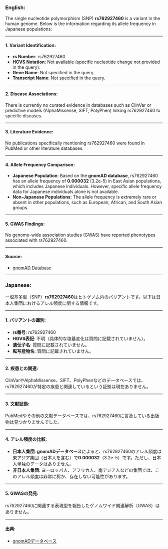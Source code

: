### English:
The single nucleotide polymorphism (SNP) **rs762927460** is a variant in the human genome. Below is the information regarding its allele frequency in Japanese populations:

---

#### 1. **Variant Identification**:
- **rs Number**: rs762927460
- **HGVS Notation**: Not available (specific nucleotide change not provided in the query).
- **Gene Name**: Not specified in the query.
- **Transcript Name**: Not specified in the query.

---

#### 2. **Disease Associations**:
There is currently no curated evidence in databases such as ClinVar or predictive models (AlphaMissense, SIFT, PolyPhen) linking rs762927460 to specific diseases.

---

#### 3. **Literature Evidence**:
No publications specifically mentioning rs762927460 were found in PubMed or other literature databases.

---

#### 4. **Allele Frequency Comparison**:
- **Japanese Population**: Based on the **gnomAD database**, rs762927460 has an allele frequency of **0.000032** (3.2e-5) in East Asian populations, which includes Japanese individuals. However, specific allele frequency data for Japanese individuals alone is not available.
- **Non-Japanese Populations**: The allele frequency is extremely rare or absent in other populations, such as European, African, and South Asian groups.

---

#### 5. **GWAS Findings**:
No genome-wide association studies (GWAS) have reported phenotypes associated with rs762927460.

---

#### Source:
- [gnomAD Database](https://gnomad.broadinstitute.org/)

---

### Japanese:
一塩基多型（SNP）**rs762927460**はヒトゲノム内のバリアントです。以下は日本人集団におけるアレル頻度に関する情報です。

---

#### 1. **バリアントの識別**:
- **rs番号**: rs762927460
- **HGVS表記**: 不明（具体的な塩基変化は質問に記載されていません）。
- **遺伝子名**: 質問に記載されていません。
- **転写産物名**: 質問に記載されていません。

---

#### 2. **疾患との関連**:
ClinVarやAlphaMissense、SIFT、PolyPhenなどのデータベースでは、rs762927460が特定の疾患と関連しているという証拠は現在ありません。

---

#### 3. **文献証拠**:
PubMedやその他の文献データベースでは、rs762927460に言及している出版物は見つかりませんでした。

---

#### 4. **アレル頻度の比較**:
- **日本人集団**: **gnomADデータベース**によると、rs762927460のアレル頻度は東アジア集団（日本人を含む）で**0.000032**（3.2e-5）です。ただし、日本人単独のデータはありません。
- **非日本人集団**: ヨーロッパ人、アフリカ人、南アジア人などの集団では、このアレル頻度は非常に稀か、存在しない可能性があります。

---

#### 5. **GWASの発見**:
rs762927460に関連する表現型を報告したゲノムワイド関連解析（GWAS）はありません。

---

#### 出典:
- [gnomADデータベース](https://gnomad.broadinstitute.org/)